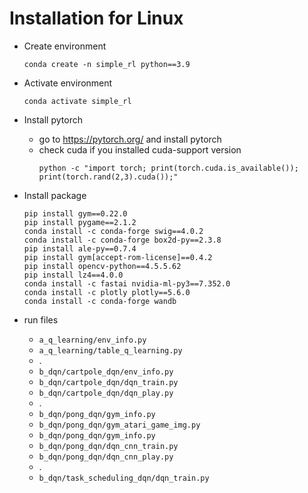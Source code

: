 # Installation for Linux

- Create environment
  ```commandline
  conda create -n simple_rl python==3.9
  ```

- Activate environment
  ```commandline
  conda activate simple_rl
  ```

- Install pytorch
  - go to https://pytorch.org/ and install pytorch
  - check cuda if you installed cuda-support version
    ```commandline
    python -c "import torch; print(torch.cuda.is_available()); print(torch.rand(2,3).cuda());"
    ```

- Install package
  ```commandline
  pip install gym==0.22.0
  pip install pygame==2.1.2
  conda install -c conda-forge swig==4.0.2
  conda install -c conda-forge box2d-py==2.3.8
  pip install ale-py==0.7.4
  pip install gym[accept-rom-license]==0.4.2
  pip install opencv-python==4.5.5.62
  pip install lz4==4.0.0
  conda install -c fastai nvidia-ml-py3==7.352.0
  conda install -c plotly plotly==5.6.0
  conda install -c conda-forge wandb
  ```

- run files
  - ```a_q_learning/env_info.py```
  - ```a_q_learning/table_q_learning.py```
  - .
  - ```b_dqn/cartpole_dqn/env_info.py```
  - ```b_dqn/cartpole_dqn/dqn_train.py```
  - ```b_dqn/cartpole_dqn/dqn_play.py```
  - .
  - ```b_dqn/pong_dqn/gym_info.py```
  - ```b_dqn/pong_dqn/gym_atari_game_img.py```
  - ```b_dqn/pong_dqn/gym_info.py```
  - ```b_dqn/pong_dqn/dqn_cnn_train.py```
  - ```b_dqn/pong_dqn/dqn_cnn_play.py```
  - .
  - ```b_dqn/task_scheduling_dqn/dqn_train.py```